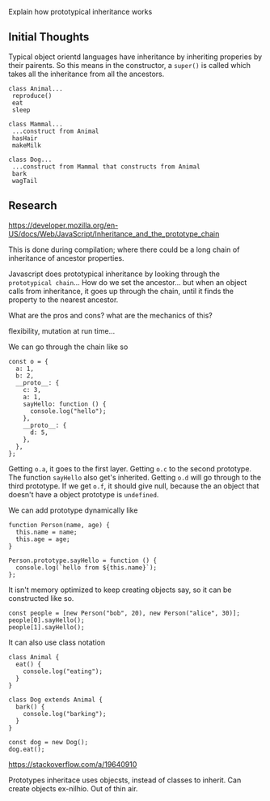 Explain how prototypical inheritance works

## Initial Thoughts

Typical object orientd languages have inheritance by inheriting properies by their pairents. So this means in the constructor, a `super()` is called which takes all the
inheritance from all the ancestors.

```
class Animal...
 reproduce()
 eat
 sleep

class Mammal...
 ...construct from Animal
 hasHair
 makeMilk

class Dog...
 ...construct from Mammal that constructs from Animal
 bark
 wagTail
```

## Research

https://developer.mozilla.org/en-US/docs/Web/JavaScript/Inheritance_and_the_prototype_chain

This is done during compilation; where there could be a long chain of inheritance of ancestor properties.

Javascript does prototypical inheritance by looking through the `prototypical chain`... How do we set the ancestor... but when an object calls from inheritance,
it goes up through the chain, until it finds the property to the nearest ancestor.

What are the pros and cons? what are the mechanics of this?

flexibility, mutation at run time...

We can go through the chain like so

```
const o = {
  a: 1,
  b: 2,
  __proto__: {
    c: 3,
    a: 1,
    sayHello: function () {
      console.log("hello");
    },
    __proto__: {
      d: 5,
    },
  },
};
```

Getting `o.a`, it goes to the first layer. Getting `o.c` to the second prototype. The function `sayHello` also get's inherited. Getting `o.d` will go through to the third prototype. If we get `o.f`, it should give null, because the an object that doesn't have a object prototype is `undefined`.

We can add prototype dynamically like

```
function Person(name, age) {
  this.name = name;
  this.age = age;
}

Person.prototype.sayHello = function () {
  console.log(`hello from ${this.name}`);
};
```

It isn't memory optimized to keep creating objects say, so it can be constructed like so.

```
const people = [new Person("bob", 20), new Person("alice", 30)];
people[0].sayHello();
people[1].sayHello();
```

It can also use class notation

```
class Animal {
  eat() {
    console.log("eating");
  }
}

class Dog extends Animal {
  bark() {
    console.log("barking");
  }
}

const dog = new Dog();
dog.eat();

```

https://stackoverflow.com/a/19640910

Prototypes inheritace uses objecsts, instead of classes to inherit. Can create objects ex-nilhio. Out of thin air.
